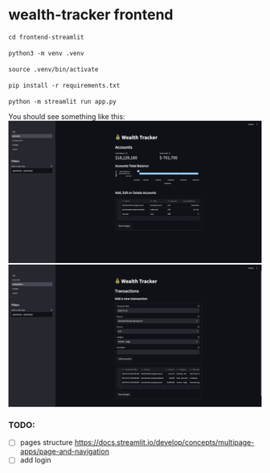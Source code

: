# wealth-tracker frontend

```shell
cd frontend-streamlit

python3 -m venv .venv

source .venv/bin/activate

pip install -r requirements.txt

python -m streamlit run app.py
```

You should see something like this:
![Streamlit UI - Accounts](../docs/images/streamlit-accounts.png)
![Streamlit UI - Transactions](../docs/images/streamlit-transactions.png)


### TODO:

- [ ] pages structure https://docs.streamlit.io/develop/concepts/multipage-apps/page-and-navigation
- [ ] add login
